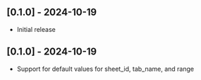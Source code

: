 ## [0.1.0] - 2024-10-19

- Initial release

## [0.1.0] - 2024-10-19

- Support for default values for sheet_id, tab_name, and range